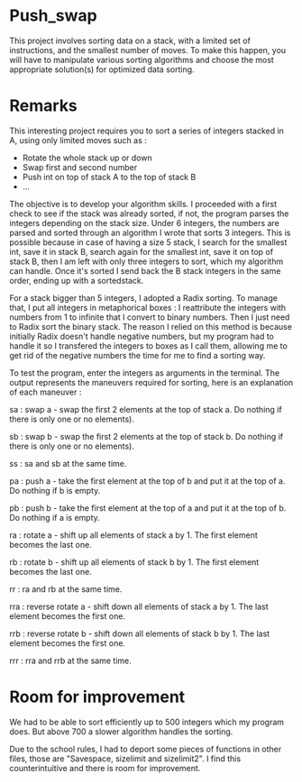 # Push_swap
This project involves sorting data on a stack, with a limited set of instructions, and the smallest number of moves. To make this happen, you will have to manipulate various sorting algorithms and choose the most appropriate solution(s) for optimized data sorting.

# Remarks
This interesting project requires you to sort a series of integers stacked in A, using only limited moves such as :
- Rotate the whole stack up or down
- Swap first and second number
- Push int on top of stack A to the top of stack B
- ...

The objective is to develop your algorithm skills. I proceeded with a first check to see if the stack was already sorted, if not, the program parses the integers depending on the stack size. Under 6 integers, the numbers are parsed and sorted through an algorithm I wrote that sorts 3 integers. This is possible because in case of having a size 5 stack, I search for the smallest int, save it in stack B, search again for the smallest int, save it on top of stack B, then I am left with only three integers to sort, which my algorithm can handle. Once it's sorted I send back the B stack integers in the same order, ending up with a sortedstack.

For a stack bigger than 5 integers, I adopted a Radix sorting. To manage that, I put all integers in metaphorical boxes : I reattribute the integers with numbers from 1 to infinite that I convert to binary numbers. Then I just need to Radix sort the binary stack. The reason I relied on this method is because initially Radix doesn't handle negative numbers, but my program had to handle it so I transfered the integers to boxes as I call them, allowing me to get rid of the negative numbers the time for me to find a sorting way.

To test the program, enter the integers as arguments in the terminal. The output represents the maneuvers required for sorting, here is an explanation of each maneuver :

sa : swap a - swap the first 2 elements at the top of stack a. Do nothing if there is only one or no elements).

sb : swap b - swap the first 2 elements at the top of stack b. Do nothing if there is only one or no elements).

ss : sa and sb at the same time.

pa : push a - take the first element at the top of b and put it at the top of a. Do nothing if b is empty.

pb : push b - take the first element at the top of a and put it at the top of b. Do
nothing if a is empty.

ra : rotate a - shift up all elements of stack a by 1. The first element becomes
the last one.

rb : rotate b - shift up all elements of stack b by 1. The first element becomes the last one.

rr : ra and rb at the same time.

rra : reverse rotate a - shift down all elements of stack a by 1. The last element becomes the first one.

rrb : reverse rotate b - shift down all elements of stack b by 1. The last element becomes the first one.

rrr : rra and rrb at the same time.

# Room for improvement

We had to be able to sort efficiently up to 500 integers which my program does. But above 700 a slower algorithm handles the sorting.

Due to the school rules, I had to deport some pieces of functions in other files, those are "Savespace, sizelimit and sizelimit2". I find this counterintuitive and there is room for improvement.
